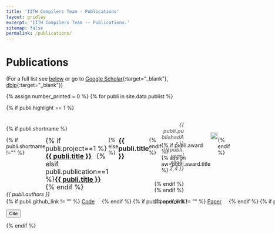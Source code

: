 ```yaml
---
title: 'IITH Compilers Team - Publications'
layout: gridlay
excerpt: 'IITH Compilers Team -- Publications.'
sitemap: false
permalink: /publications/
---
```


# Publications

(For a full list see [below](#full-list) or go to [Google Scholar](https://scholar.google.ch/citations?user=3qZCtWYAAAAJ&hl=en){:target="\_blank"}, [dblp](https://dblp.org/pers/hd/u/Upadrasta:Ramakrishna){:target="\_blank"})

<style>
  .trophyimage {
    position: relative;
    top: -13px;
    height: 20px;
}

.trophyimage:hover:after {   
    position: relative;
    content: var(--content,"");
    display: inline-block;
    left: 24px;
    top: -40px;    
    background-color: rgba(241, 242, 179, 0.985);
    color: red;
    width: auto;
    
}

.modal {
    display: none;
    position: fixed;
    width: 100%;
    height: 100%;
    background-color: rgba(0,0,0,0.7);
}

.modal-content {
    position: absolute;
    top: 15%;
    left: 50%;
    transform: translate(-50%, -15%);
    background-color: #fff;
    padding: 20px;
    border: 1px solid #888;
    width: 60%;
}

.closeCitationButton {
    color: #aaa;
    float: right;
    font-size: 28px;
    font-weight: bold;
    cursor: pointer;
}

.closeCitationButton:hover {
    color: black;
    text-decoration: none;
    cursor: pointer;
}

.citationBox{
    margin-top: 20px;
    padding: 10px;
    height: 300px;
    overflow: auto;
    background-color: #eee;
    font-size: 18px;
    overflow-wrap: break-word;
    white-space: normal;
    display: none;
}

.dropdown {
    padding: 10px 10px;
    margin: 10px 0;
    width: 20%;
}
</style>

{% assign number_printed = 0 %}
{% for publi in site.data.publist %}

{% if publi.highlight == 1 %}

<div style="position:relative; top:10px;">  
    
  
  <div style="float:left; width:80%;position:relative; top:2px;">
  
  
  {% if publi.shortname %}
  
  <div style="width:auto;display:flex;">
  {% if publi.shortname !="" %}    
  <p style="margin:0;padding:0;border:0;font-size:large;">{% if publi.project==1 %} <strong><a href="{{site.url}}{{site.baseurl}}/projects/{{publi.shortname}}" target="_blank">{{ publi.title }}</a> &nbsp; </strong>{% elsif publi.publication==1 %}<strong><a href="{{site.url}}{{site.baseurl}}/publications/{{publi.shortname}}" target="_blank">{{ publi.title }}</a> &nbsp; </strong>
   {% endif %}</p>
  {% else %}

  <p style="margin:0;padding:0;border:0;font-size:large;"><strong>{{ publi.title }}</strong></p>
  {% endif %}

{% if publi.award %}  
 {% assign aw=publi.award.title %}

  <div class="trophyimage" style="--content:'{{aw}}';">
  <img src="/images/trophy.jpeg" alt="Trophy" style="height:20px;">  
  </div> 
  <script>

var a='{{aw}}';
console.log(a);
document.querySelectorAll('trophyimage')[1].style.setProperty("--content", a);
</script>
{% endif %}

  </div>

  <div>  
  <p style="margin:0;padding:0;border:0;padding-bottom:3px;"><em>{{ publi.authors }}</em></p>   
  </div>
  
  <div style="display:inline;" >
  <nobr>
  {% if publi.github_link != "" %}
  <a class=badge href="{{publi.github_link}}">Code</a>&nbsp;&nbsp;&nbsp;&nbsp; 
  {% endif %}
  <!-- {% if publi.citation != "" %}
  <a class=badge href="{{publi.citation}}">Cite</a>&nbsp;&nbsp;&nbsp;&nbsp;
  {% endif %} -->
  {% if publi.paper_link != "" %}
  <a class=badge href="{{publi.paper_link}}">Paper</a>&nbsp;&nbsp;&nbsp;&nbsp;
  {% endif %}
  {% if publi.poster_link !="" %}
  <a class=badge href="{{publi.poster_link}}">Poster</a>&nbsp;&nbsp;&nbsp;&nbsp; 
  {% endif %}
  {% if publi.slides_link != "" %}
  <a class=badge href="{{publi.slides_link}}">Slides</a>&nbsp;&nbsp;&nbsp;&nbsp;
  {% endif %}
  {% if publi.videos_link != "" %}
  <a class=badge href="{{publi.videos_link}}">Video</a>&nbsp;&nbsp;&nbsp;&nbsp;
  {% endif %}
  {% if publi.arxiv_link != "" %}
  <a class=badge href="{{publi.arxiv_link}}">arXiv</a>&nbsp;&nbsp;&nbsp;&nbsp;
  {% endif %}
  {% if publi.paper_link != "" || publi.paper_link != "" %}
  <script>
  document.addEventListener('DOMContentLoaded', function() {
    var openCitationButton = document.getElementById('openCitationButton_{{publi.shortname}}');
    console.log(openCitationButton)
    var closeCitationButton = document.getElementById('closeCitationButton_{{publi.shortname}}');
    var citationPopup = document.getElementById('modal_{{publi.shortname}}');
    var dropdown = document.getElementById('dropdown_{{publi.shortname}}');
    var citation_type = dropdown.value;
    var citation_bibtex = document.getElementById('bibtex_{{publi.shortname}}');
    var citation_acmref = document.getElementById('acmref_{{publi.shortname}}');
    citation_bibtex.style.display = 'block';

    openCitationButton.addEventListener('click', function() {
        citationPopup.style.display = 'block';
    });

    closeCitationButton.addEventListener('click', function() {
        citationPopup.style.display = 'none';
    });

    dropdown.addEventListener('change', function() {
            console.log('here')
        citation_type = dropdown.value;
        if(citation_type == 'bibtex') {
            citation_bibtex.style.display = 'block';
            citation_acmref.style.display = 'none';
        } else if(citation_type == 'acmref') {
            citation_bibtex.style.display = 'none';
            citation_acmref.style.display = 'block';
        }
    });

});

  </script>

<button class="badge openCitationButton" id="openCitationButton_{{publi.shortname}}">Cite</button>

  <div id="modal_{{publi.shortname}}" class="modal">
      <div class="modal-content">
          <span class="closeCitationButton" id="closeCitationButton_{{publi.shortname}}">&times;</span>
          <h3 style="color:#222;font-weight: bold;"> Export Citations </h3>
          <select class="dropdown" id="dropdown_{{publi.shortname}}">
              <option value="bibtex">BibTeX</option>
              <option value="acmref">ACM Ref</option>
          </select>
          <div class="citationBox" id="bibtex_{{publi.shortname}}">
          <p> author = { {{public.authors}}},<br>
          title = { {{publi.title}} },<br>
          year = { {{publi.year}} },<br>
          {% if publi.paper_link != "" %}
          url = { {{publi.paper_link}} },<br>
          {% else %}
          url = { {{publi.arxiv_link}} },<br>
          {% endif %}
          <!-- pages = {133–144}, -->
          <!-- numpages = {12}, -->
          <!-- keywords = {Register Allocation, Reinforcement Learning}, -->
          <!-- location = {<conf-loc>, <city>Montr\'{e}al</city>, <state>QC</state>, <country>Canada</country>, </conf-loc>}, -->
          series = { {{publi.publishedAt}} {{publi.year}} }
          </p>
          </div>
          <div class="citationBox" id="acmref_{{publi.shortname}}">
          <p >{{publi.authors}}. {{publi.year}}. {{publi.title}}. {{publi.journal}}. {{publi.volume}}, {publi.number}, Article {{publi.articleno}} ({{publi.issue_date}}), {{publi.numpages}} pages. {{publi.url}}  </p>
          </div>
      </div>
  </div>

{% endif %}
</nobr>

  </div>

  <div style="margin-top:25px;">
  <p></p>
  </div>
  </div>
  
  <div style="float:left; width:20%;position:relative; top:-15px;">
  <p style="margin:20px;padding:0;border:0;font-weight:bold;text-align:right; color:grey"><em>{{ publi.publishedAt }}</em>  <em>'{{publi.year| slice: 2,4 }}</em></p>
  </div>
  
 
</div>

{% endif %}
{% endif %}

{% endfor %}

<p> &nbsp; </p>
